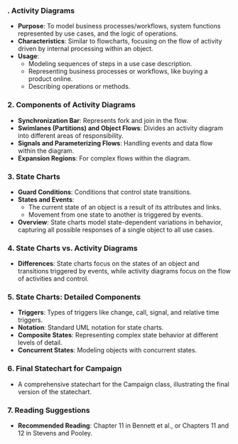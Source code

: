### . Activity Diagrams

- **Purpose**: To model business processes/workflows, system functions represented by use cases, and the logic of operations.
- **Characteristics**: Similar to flowcharts, focusing on the flow of activity driven by internal processing within an object.
- **Usage**:
    - Modeling sequences of steps in a use case description.
    - Representing business processes or workflows, like buying a product online.
    - Describing operations or methods.

### 2. Components of Activity Diagrams

- **Synchronization Bar**: Represents fork and join in the flow.
- **Swimlanes (Partitions) and Object Flows**: Divides an activity diagram into different areas of responsibility.
- **Signals and Parameterizing Flows**: Handling events and data flow within the diagram.
- **Expansion Regions**: For complex flows within the diagram.

### 3. State Charts

- **Guard Conditions**: Conditions that control state transitions.
- **States and Events**:
    - The current state of an object is a result of its attributes and links.
    - Movement from one state to another is triggered by events.
- **Overview**: State charts model state-dependent variations in behavior, capturing all possible responses of a single object to all use cases.

### 4. State Charts vs. Activity Diagrams

- **Differences**: State charts focus on the states of an object and transitions triggered by events, while activity diagrams focus on the flow of activities and control.

### 5. State Charts: Detailed Components

- **Triggers**: Types of triggers like change, call, signal, and relative time triggers.
- **Notation**: Standard UML notation for state charts.
- **Composite States**: Representing complex state behavior at different levels of detail.
- **Concurrent States**: Modeling objects with concurrent states.

### 6. Final Statechart for Campaign

- A comprehensive statechart for the Campaign class, illustrating the final version of the statechart.

### 7. Reading Suggestions

- **Recommended Reading**: Chapter 11 in Bennett et al., or Chapters 11 and 12 in Stevens and Pooley.